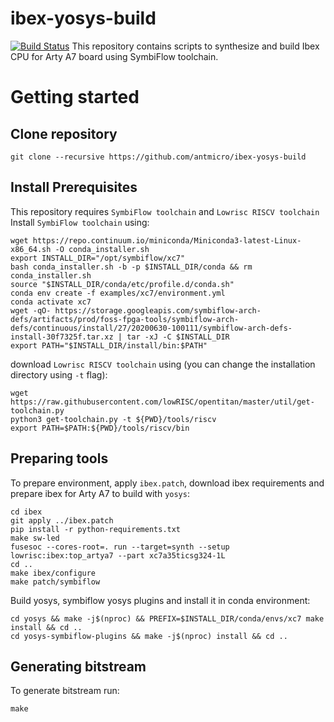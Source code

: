 # ibex-yosys-build
[![Build Status](https://travis-ci.com/antmicro/ibex-yosys-build.svg?branch=master)](https://travis-ci.com/antmicro/ibex-yosys-build)
This repository contains scripts to synthesize and build Ibex CPU for Arty A7 board using SymbiFlow toolchain.
# Getting started
## Clone repository
```
git clone --recursive https://github.com/antmicro/ibex-yosys-build
```
## Install Prerequisites
This repository requires `SymbiFlow toolchain` and `Lowrisc RISCV toolchain`
Install `SymbiFlow toolchain` using:
```
wget https://repo.continuum.io/miniconda/Miniconda3-latest-Linux-x86_64.sh -O conda_installer.sh
export INSTALL_DIR="/opt/symbiflow/xc7"
bash conda_installer.sh -b -p $INSTALL_DIR/conda && rm conda_installer.sh
source "$INSTALL_DIR/conda/etc/profile.d/conda.sh"
conda env create -f examples/xc7/environment.yml
conda activate xc7
wget -qO- https://storage.googleapis.com/symbiflow-arch-defs/artifacts/prod/foss-fpga-tools/symbiflow-arch-defs/continuous/install/27/20200630-100111/symbiflow-arch-defs-install-30f7325f.tar.xz | tar -xJ -C $INSTALL_DIR
export PATH="$INSTALL_DIR/install/bin:$PATH"
```
download `Lowrisc RISCV toolchain` using (you can change the installation directory using `-t` flag):
```
wget https://raw.githubusercontent.com/lowRISC/opentitan/master/util/get-toolchain.py
python3 get-toolchain.py -t ${PWD}/tools/riscv
export PATH=$PATH:${PWD}/tools/riscv/bin
```
## Preparing tools
To prepare environment, apply `ibex.patch`, download ibex requirements and prepare ibex for Arty A7 to build with `yosys`:
```
cd ibex
git apply ../ibex.patch
pip install -r python-requirements.txt
make sw-led
fusesoc --cores-root=. run --target=synth --setup lowrisc:ibex:top_artya7 --part xc7a35ticsg324-1L
cd ..
make ibex/configure
make patch/symbiflow
```
Build yosys, symbiflow yosys plugins and install it in conda environment:
```
cd yosys && make -j$(nproc) && PREFIX=$INSTALL_DIR/conda/envs/xc7 make install && cd ..
cd yosys-symbiflow-plugins && make -j$(nproc) install && cd ..
```

## Generating bitstream
To generate bitstream run:
```
make
```
